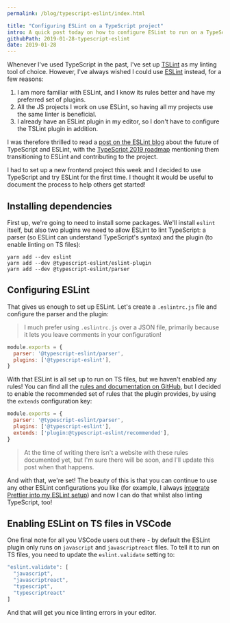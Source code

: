 ```yaml
---
permalink: /blog/typescript-eslint/index.html

title: "Configuring ESLint on a TypeScript project"
intro: A quick post today on how to configure ESLint to run on a TypeScript project.
githubPath: 2019-01-28-typescript-eslint
date: 2019-01-28
---
```


Whenever I've used TypeScript in the past, I've set up
[TSLint](https://palantir.github.io/tslint/) as my linting tool of choice.
However, I've always wished I could use [ESLint](https://eslint.org/) instead,
for a few reasons:

1. I am more familiar with ESLint, and I know its rules better and have my
   preferred set of plugins.
2. All the JS projects I work on use ESLint, so having all my projects use the
   same linter is beneficial.
3. I already have an ESLint plugin in my editor, so I don't have to configure
   the TSLint plugin in addition.

I was therefore thrilled to read a
[post on the ESLint blog](https://eslint.org/blog/2019/01/future-typescript-eslint)
about the future of TypeScript and ESLint, with the
[TypeScript 2019 roadmap](https://github.com/Microsoft/TypeScript/issues/29288)
mentioning them transitioning to ESLint and contributing to the project.

I had to set up a new frontend project this week and I decided to use TypeScript
and try ESLint for the first time. I thought it would be useful to document the
process to help others get started!

## Installing dependencies

First up, we're going to need to install some packages. We'll install `eslint`
itself, but also two plugins we need to allow ESLint to lint TypeScript: a
parser (so ESLint can understand TypeScript's syntax) and the plugin (to enable
linting on TS files):

```
yarn add --dev eslint
yarn add --dev @typescript-eslint/eslint-plugin
yarn add --dev @typescript-eslint/parser
```

## Configuring ESLint

That gives us enough to set up ESLint. Let's create a `.eslintrc.js` file and
configure the parser and the plugin:

> I much prefer using `.eslintrc.js` over a JSON file, primarily because it lets
> you leave comments in your configuration!

```js
module.exports = {
  parser: '@typescript-eslint/parser',
  plugins: ['@typescript-eslint'],
}
```

With that ESLint is all set up to run on TS files, but we haven't enabled any
rules! You can find all the
[rules and documentation on GitHub](https://github.com/typescript-eslint/typescript-eslint/tree/master/packages/eslint-plugin/docs/rules),
but I decided to enable the recommended set of rules that the plugin provides,
by using the `extends` configuration key:

```js
module.exports = {
  parser: '@typescript-eslint/parser',
  plugins: ['@typescript-eslint'],
  extends: ['plugin:@typescript-eslint/recommended'],
}
```

> At the time of writing there isn't a website with these rules documented yet,
> but I'm sure there will be soon, and I'll update this post when that happens.

And with that, we're set! The beauty of this is that you can continue to use any
other ESLint configurations you like (for example, I always
[integrate Prettier into my ESLint setup](https://prettier.io/docs/en/eslint.html))
and now I can do that whilst also linting TypeScript, too!

## Enabling ESLint on TS files in VSCode

One final note for all you VSCode users out there - by default the ESLint plugin
only runs on `javascript` and `javascriptreact` files. To tell it to run on TS
files, you need to update the `eslint.validate` setting to:

```js
"eslint.validate": [
  "javascript",
  "javascriptreact",
  "typescript",
  "typescriptreact"
]
```

And that will get you nice linting errors in your editor.
